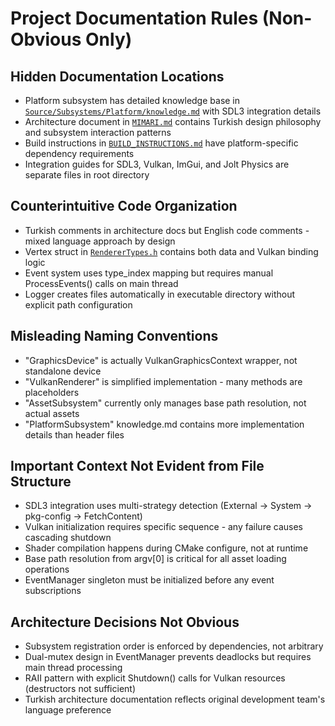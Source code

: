# Project Documentation Rules (Non-Obvious Only)

## Hidden Documentation Locations
- Platform subsystem has detailed knowledge base in [`Source/Subsystems/Platform/knowledge.md`](Source/Subsystems/Platform/knowledge.md:1) with SDL3 integration details
- Architecture document in [`MIMARI.md`](MIMARI.md:1) contains Turkish design philosophy and subsystem interaction patterns
- Build instructions in [`BUILD_INSTRUCTIONS.md`](BUILD_INSTRUCTIONS.md:1) have platform-specific dependency requirements
- Integration guides for SDL3, Vulkan, ImGui, and Jolt Physics are separate files in root directory

## Counterintuitive Code Organization
- Turkish comments in architecture docs but English code comments - mixed language approach by design
- Vertex struct in [`RendererTypes.h`](Source/Subsystems/Renderer/RendererTypes.h:30) contains both data and Vulkan binding logic
- Event system uses type_index mapping but requires manual ProcessEvents() calls on main thread
- Logger creates files automatically in executable directory without explicit path configuration

## Misleading Naming Conventions
- "GraphicsDevice" is actually VulkanGraphicsContext wrapper, not standalone device
- "VulkanRenderer" is simplified implementation - many methods are placeholders
- "AssetSubsystem" currently only manages base path resolution, not actual assets
- "PlatformSubsystem" knowledge.md contains more implementation details than header files

## Important Context Not Evident from File Structure
- SDL3 integration uses multi-strategy detection (External → System → pkg-config → FetchContent)
- Vulkan initialization requires specific sequence - any failure causes cascading shutdown
- Shader compilation happens during CMake configure, not at runtime
- Base path resolution from argv[0] is critical for all asset loading operations
- EventManager singleton must be initialized before any event subscriptions

## Architecture Decisions Not Obvious
- Subsystem registration order is enforced by dependencies, not arbitrary
- Dual-mutex design in EventManager prevents deadlocks but requires main thread processing
- RAII pattern with explicit Shutdown() calls for Vulkan resources (destructors not sufficient)
- Turkish architecture documentation reflects original development team's language preference